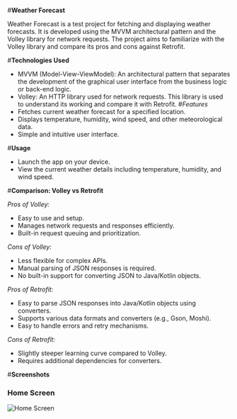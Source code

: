 #**Weather Forecast**

Weather Forecast is a test project for fetching and displaying weather forecasts. It is developed using the MVVM architectural pattern and the Volley library for network requests. 
The project aims to familiarize with the Volley library and compare its pros and cons against Retrofit.

#**Technologies Used**
- MVVM (Model-View-ViewModel): An architectural pattern that separates the development of the graphical user interface from the business logic or back-end logic.
- Volley: An HTTP library used for network requests. This library is used to understand its working and compare it with Retrofit.
#*Features*
- Fetches current weather forecast for a specified location.
- Displays temperature, humidity, wind speed, and other meteorological data.
- Simple and intuitive user interface.

#**Usage**
- Launch the app on your device.
- View the current weather details including temperature, humidity, and wind speed.

#**Comparison: Volley vs Retrofit**

*Pros of Volley:*
- Easy to use and setup.
- Manages network requests and responses efficiently.
- Built-in request queuing and prioritization.

*Cons of Volley:*
- Less flexible for complex APIs.
- Manual parsing of JSON responses is required.
- No built-in support for converting JSON to Java/Kotlin objects.

*Pros of Retrofit:*
- Easy to parse JSON responses into Java/Kotlin objects using converters.
- Supports various data formats and converters (e.g., Gson, Moshi).
- Easy to handle errors and retry mechanisms.

*Cons of Retrofit:*
- Slightly steeper learning curve compared to Volley.
- Requires additional dependencies for converters.

#**Screenshots**
### Home Screen
![Home Screen](screenshots/home_screen.png)